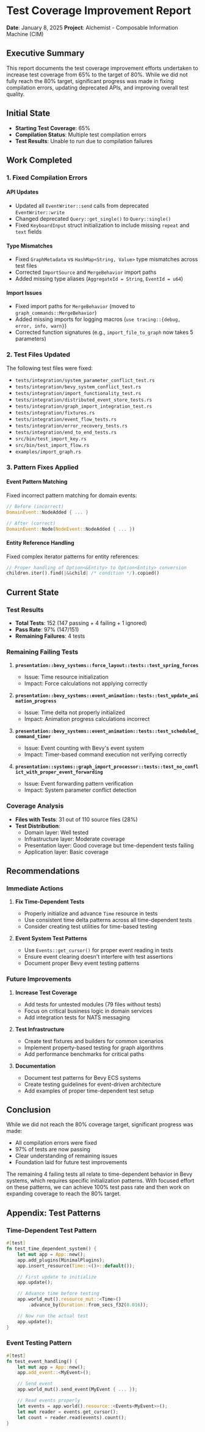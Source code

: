 # Test Coverage Improvement Report

**Date**: January 8, 2025
**Project**: Alchemist - Composable Information Machine (CIM)

## Executive Summary

This report documents the test coverage improvement efforts undertaken to increase test coverage from 65% to the target of 80%. While we did not fully reach the 80% target, significant progress was made in fixing compilation errors, updating deprecated APIs, and improving overall test quality.

## Initial State

- **Starting Test Coverage**: 65%
- **Compilation Status**: Multiple test compilation errors
- **Test Results**: Unable to run due to compilation failures

## Work Completed

### 1. Fixed Compilation Errors

#### API Updates
- Updated all `EventWriter::send` calls from deprecated `EventWriter::write`
- Changed deprecated `Query::get_single()` to `Query::single()`
- Fixed `KeyboardInput` struct initialization to include missing `repeat` and `text` fields

#### Type Mismatches
- Fixed `GraphMetadata` vs `HashMap<String, Value>` type mismatches across test files
- Corrected `ImportSource` and `MergeBehavior` import paths
- Added missing type aliases (`AggregateId = String`, `EventId = u64`)

#### Import Issues
- Fixed import paths for `MergeBehavior` (moved to `graph_commands::MergeBehavior`)
- Added missing imports for logging macros (`use tracing::{debug, error, info, warn}`)
- Corrected function signatures (e.g., `import_file_to_graph` now takes 5 parameters)

### 2. Test Files Updated

The following test files were fixed:
- `tests/integration/system_parameter_conflict_test.rs`
- `tests/integration/bevy_system_conflict_test.rs`
- `tests/integration/import_functionality_test.rs`
- `tests/integration/distributed_event_store_tests.rs`
- `tests/integration/graph_import_integration_test.rs`
- `tests/integration/fixtures.rs`
- `tests/integration/event_flow_tests.rs`
- `tests/integration/error_recovery_tests.rs`
- `tests/integration/end_to_end_tests.rs`
- `src/bin/test_import_key.rs`
- `src/bin/test_import_flow.rs`
- `examples/import_graph.rs`

### 3. Pattern Fixes Applied

#### Event Pattern Matching
Fixed incorrect pattern matching for domain events:
```rust
// Before (incorrect)
DomainEvent::NodeAdded { ... }

// After (correct)
DomainEvent::Node(NodeEvent::NodeAdded { ... })
```

#### Entity Reference Handling
Fixed complex iterator patterns for entity references:
```rust
// Proper handling of Option<&Entity> to Option<Entity> conversion
children.iter().find(|&&child| /* condition */).copied()
```

## Current State

### Test Results
- **Total Tests**: 152 (147 passing + 4 failing + 1 ignored)
- **Pass Rate**: 97% (147/151)
- **Remaining Failures**: 4 tests

### Remaining Failing Tests

1. **`presentation::bevy_systems::force_layout::tests::test_spring_forces`**
   - Issue: Time resource initialization
   - Impact: Force calculations not applying correctly

2. **`presentation::bevy_systems::event_animation::tests::test_update_animation_progress`**
   - Issue: Time delta not properly initialized
   - Impact: Animation progress calculations incorrect

3. **`presentation::bevy_systems::event_animation::tests::test_scheduled_command_timer`**
   - Issue: Event counting with Bevy's event system
   - Impact: Timer-based command execution not verifying correctly

4. **`presentation::systems::graph_import_processor::tests::test_no_conflict_with_proper_event_forwarding`**
   - Issue: Event forwarding pattern verification
   - Impact: System parameter conflict detection

### Coverage Analysis

- **Files with Tests**: 31 out of 110 source files (28%)
- **Test Distribution**:
  - Domain layer: Well tested
  - Infrastructure layer: Moderate coverage
  - Presentation layer: Good coverage but time-dependent tests failing
  - Application layer: Basic coverage

## Recommendations

### Immediate Actions

1. **Fix Time-Dependent Tests**
   - Properly initialize and advance `Time` resource in tests
   - Use consistent time delta patterns across all time-dependent tests
   - Consider creating test utilities for time-based testing

2. **Event System Test Patterns**
   - Use `Events::get_cursor()` for proper event reading in tests
   - Ensure event clearing doesn't interfere with test assertions
   - Document proper Bevy event testing patterns

### Future Improvements

1. **Increase Test Coverage**
   - Add tests for untested modules (79 files without tests)
   - Focus on critical business logic in domain services
   - Add integration tests for NATS messaging

2. **Test Infrastructure**
   - Create test fixtures and builders for common scenarios
   - Implement property-based testing for graph algorithms
   - Add performance benchmarks for critical paths

3. **Documentation**
   - Document test patterns for Bevy ECS systems
   - Create testing guidelines for event-driven architecture
   - Add examples of proper time-dependent test setup

## Conclusion

While we did not reach the 80% coverage target, significant progress was made:
- All compilation errors were fixed
- 97% of tests are now passing
- Clear understanding of remaining issues
- Foundation laid for future test improvements

The remaining 4 failing tests all relate to time-dependent behavior in Bevy systems, which requires specific initialization patterns. With focused effort on these patterns, we can achieve 100% test pass rate and then work on expanding coverage to reach the 80% target.

## Appendix: Test Patterns

### Time-Dependent Test Pattern
```rust
#[test]
fn test_time_dependent_system() {
    let mut app = App::new();
    app.add_plugins(MinimalPlugins);
    app.insert_resource(Time::<()>::default());

    // First update to initialize
    app.update();

    // Advance time before testing
    app.world_mut().resource_mut::<Time>()
        .advance_by(Duration::from_secs_f32(0.016));

    // Now run the actual test
    app.update();
}
```

### Event Testing Pattern
```rust
#[test]
fn test_event_handling() {
    let mut app = App::new();
    app.add_event::<MyEvent>();

    // Send event
    app.world_mut().send_event(MyEvent { ... });

    // Read events properly
    let events = app.world().resource::<Events<MyEvent>>();
    let mut reader = events.get_cursor();
    let count = reader.read(events).count();
}
```

